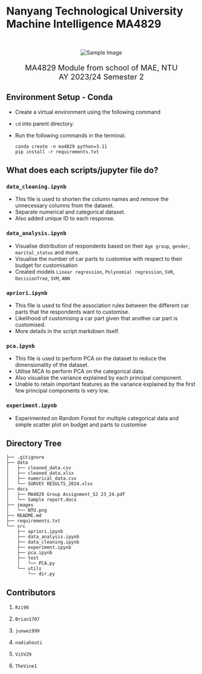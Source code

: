 # Nanyang Technological University Machine Intelligence MA4829 #

<br>

<div align='center' style="text-align:center">

![Sample Image](https://images.scholarschoice.com.sg/wp-content/uploads/2017/06/NTU.png)

</div>

<p align='center' style="font-size: 20px;">
    MA4829 Module from school of MAE, NTU <br>
    AY 2023/24 Semester 2
</p>

## Environment Setup - Conda ##

- Create a virtual environment using the following command
- `cd` into parent directory.
- Run the following commands in the terminal.

    ```
    conda create -n ma4829 python=3.11
    pip install -r requirements.txt
    ```

## What does each scripts/jupyter file do?

### `data_cleaning.ipynb` ###

- This file is used to shorten the column names and remove the unnecessary columns from the dataset.
- Separate numerical and categorical dataset.
- Also added unique ID to each response.

### `data_analysis.ipynb` ###

- Visualise distribution of respondents based on their `Age group`, `gender`, `marital_status` and more.
- Visualise the number of car parts to customise with respect to their budget for customisation
- Created models `Linear regression`, `Polynomial regression`, `SVR`, `DecisionTree`, `SVM`, `ANN`

### `apriori.ipynb` ###

- This file is used to find the association rules between the different car parts that the respondents want to customise.
- Likelihood of customising a car part given that another car part is customised.
- More details in the script markdown itself.

### `pca.ipynb` ###

- This file is used to perform PCA on the dataset to reduce the dimensionality of the dataset.
- Utilise MCA to perform PCA on the categorical data.
- Also visualise the variance explained by each principal component.
- Unable to retain important features as the variance explained by the first few principal components is very low.

### `experiment.ipynb` ###

- Experimented on Random Forest for multiple categorical data and simple scatter plot on budget and parts to customise

## Directory Tree ##

    ├── .gitignore
    ├── data
    │   ├── cleaned_data.csv
    │   ├── cleaned_data.xlsx
    │   ├── numerical_data.csv
    │   └── SURVEY RESULTS_2024.xlsx
    ├── docs
    │   ├── MA4829 Group Assignment_S2 23_24.pdf
    │   └── Sample report.docx
    ├── images
    │   └── NTU.png
    ├── README.md
    ├── requirements.txt
    └── src
        ├── apriori.ipynb
        ├── data_analysis.ipynb
        ├── data_cleaning.ipynb
        ├── experiment.ipynb
        ├── pca.ipynb
        ├── test
        │   └── PCA.py
        └── utils
            └── dir.py

## Contributors ##

1. `Rzi98`

2. `Brian1707`

3. `junwei999`

4. `nadiahouti`

5. `ViSV29`

6. `TheVine1`
